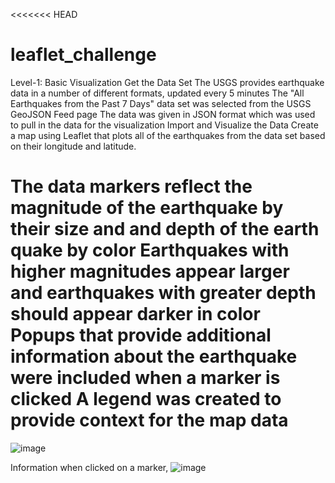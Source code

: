 <<<<<<< HEAD
# leaflet_challenge

Level-1: Basic Visualization
Get the Data Set
The USGS provides earthquake data in a number of different formats, updated every 5 minutes
The "All Earthquakes from the Past 7 Days" data set was selected from the USGS GeoJSON Feed page
The data was given in JSON format which was used to pull in the data for the visualization
Import and Visualize the Data
Create a map using Leaflet that plots all of the earthquakes from the data set based on their longitude and latitude.

The data markers reflect the magnitude of the earthquake by their size and and depth of the earth quake by color
Earthquakes with higher magnitudes appear larger and earthquakes with greater depth should appear darker in color
Popups that provide additional information about the earthquake were included when a marker is clicked
A legend was created to provide context for the map data
=======
![image](https://user-images.githubusercontent.com/111449865/210871339-d5540a9b-899e-409b-8990-20994ccf76a6.png)



Information when clicked on a marker,
![image](https://user-images.githubusercontent.com/111449865/210871838-0cec3478-c01d-4513-aeb6-e0d621b5de7b.png)
